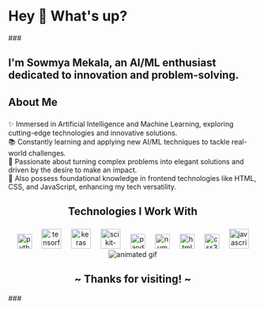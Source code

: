<h1 align="left">Hey 👋 What's up?</h1>
###

<p align="left">
  <h2>I'm Sowmya Mekala, an AI/ML enthusiast dedicated to innovation and problem-solving.</h2>
</p>

<div align="center">

</div>

###

<h2 align="left">About Me</h2>

###

<p align="left">
  ✨ Immersed in Artificial Intelligence and Machine Learning, exploring cutting-edge technologies and innovative solutions.<br>
  📚 Constantly learning and applying new AI/ML techniques to tackle real-world challenges.<br>
  🎯 Passionate about turning complex problems into elegant solutions and driven by the desire to make an impact.<br>
  🔧 Also possess foundational knowledge in frontend technologies like HTML, CSS, and JavaScript, enhancing my tech versatility.<br>
</p>

###

<h2 align="center">Technologies I Work With</h2>

###

<div align="center">
  <img src="https://cdn.jsdelivr.net/gh/devicons/devicon/icons/python/python-original.svg" height="30" alt="python logo" />
  <img width="12" />
  <img src="https://cdn.jsdelivr.net/gh/devicons/devicon/icons/tensorflow/tensorflow-original.svg" height="40" alt="tensorflow logo" />
  <img width="12" />
  <img src="https://cdn.jsdelivr.net/gh/devicons/devicon/icons/keras/keras-original.svg" height="40" alt="keras logo" />
  <img width="12" />
  <img src="https://cdn.jsdelivr.net/gh/devicons/devicon/icons/scikitlearn/scikitlearn-original.svg" height="40" alt="scikit-learn logo" />
  <img width="12" />
  <img src="https://cdn.jsdelivr.net/gh/devicons/devicon/icons/pandas/pandas-original.svg" height="30" alt="pandas logo" />
  <img width="12" />
  <img src="https://cdn.jsdelivr.net/gh/devicons/devicon/icons/numpy/numpy-original.svg" height="30" alt="numpy logo" />
  <img width="12" />
  <img src="https://cdn.jsdelivr.net/gh/devicons/devicon/icons/html5/html5-original.svg" height="30" alt="html5 logo" />
  <img width="12" />
  <img src="https://cdn.jsdelivr.net/gh/devicons/devicon/icons/css3/css3-original.svg" height="30" alt="css3 logo" />
  <img width="12" />
  <img src="https://cdn.jsdelivr.net/gh/devicons/devicon/icons/javascript/javascript-original.svg" height="40" alt="javascript logo" />
</div>

<div align="center">
  <img src="https://i.pinimg.com/originals/8d/4b/77/8d4b77c44b7a68c0fd609411e2c0ec3c.gif" align="center" alt="animated gif">
</div>

<h2 align="center"> ~ Thanks for visiting! ~ </h2>
###
